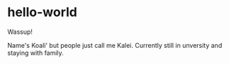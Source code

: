 # hello-world

Wassup!

Name's Koali' but people just call me Kalei.
Currently still in unversity and staying with family.
